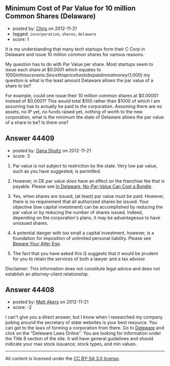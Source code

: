 ## Minimum Cost of Par Value for 10 million Common Shares (Delaware)

- posted by: [Chris](https://stackexchange.com/users/-1/21721-chris) on 2012-11-21
- tagged: `incorporation`, `shares`, `delaware`
- score: 1

It is my understanding that many tech startups form their C Corp in Delaware and issue 10 million common shares for various reasons. 

My question has to do with Par Value per share. Most startups seem to issue each share at $0.0001 which equates to $1000 in this scenario. Since this price has to be paid in real money ($1,000) my question is what is the least amount Delaware allows the par value of a share to be?

For example, could one issue their 10 million common shares at $0.00001 instead of $0.0001? This would total $100 rather than $1000 of which I am assuming has to actually be paid to the corporation. Assuming there are no assets, no IP yet, no funds raised yet, nothing of worth to the new corporation, what is the minimum the state of Delaware allows the par value of a share to be? Is there one?


## Answer 44409

- posted by: [Dana Shultz](https://stackexchange.com/users/-1/1841-dana-shultz) on 2012-11-21
- score: 3

<ol>
<li><p>Par value is <em>not</em> subject to restriction by the state. Very low par value, such as you have suggested, is permitted.</p></li>
<li><p>However, in DE par value <em>does</em> have an effect on the franchise fee that is payable. Please see <a href="http://danashultz.com/blog/2010/10/18/in-delaware-no-par-value-can-cost-a-bundle/" rel="nofollow">In Delaware, No-Par-Value Can Cost a Bundle</a>.</p></li>
<li><p>Yes, when shares are issued, (at least) par value must be paid. However, there is no requirement that all authorized shares be issued. Your objective (low capital investment) can be accomplished by reducing the par value or by reducing the number of shares issued. Indeed, depending on the corporation's plans, it may be advantageous to have unissued shares.</p></li>
<li><p>A potential danger with too small a capital investment, however, is a foundation for imposition of unlimited personal liability. Please see <a href="http://danashultz.com/blog/2009/06/12/beware-your-alter-ego/" rel="nofollow">Beware Your Alter Ego</a>.</p></li>
<li><p>The fact that you have asked this Q suggests that it would be prudent for you to retain the services of both a lawyer and a tax advisor.</p></li>
</ol>

<p>Disclaimer: This information does not constitute legal advice and does not establish an attorney-client relationship.</p>



## Answer 44408

- posted by: [Matt Akers](https://stackexchange.com/users/-1/19353-matt-akers) on 2012-11-21
- score: -2

<p>I can't give you a direct answer, but I know when I researched my company poking around the secretary of state websites is your best resource.  You can get to the laws of forming a corporation from there.  Go to <a href="http://corp.deleware.gov/" rel="nofollow">Deleware</a> and click on the 
"Deleware Laws Online".  You are looking for information under the Title 8 section of the site.  It will have general guidelines and should indicate your max stock issuance, stock types, and min values.</p>




---

All content is licensed under the [CC BY-SA 3.0 license](https://creativecommons.org/licenses/by-sa/3.0/).
